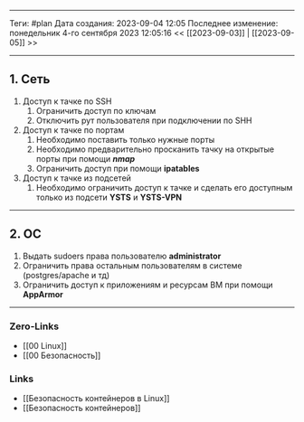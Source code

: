 ___
Теги: #plan
Дата создания: 2023-09-04 12:05 
Последнее изменение: понедельник 4-го сентября 2023 12:05:16
<< [[2023-09-03]] | [[2023-09-05]] >> 
___
## 1. Сеть

1. Доступ к тачке по SSH
	1. Ограничить доступ по ключам
	2. Отключить рут пользователя при подключении по SHH
2. Доступ к тачке по портам
	1. Необходимо поставить только нужные порты 
	2. Необходимо предварительно просканить тачку на открытые порты при помощи ***nmap***
	3. Ограничить доступ при помощи **ipatables**
3. Доступ к тачке из подсетей
	1. Необходимо ограничить доступ к тачке и сделать его доступным только из подсети **YSTS** и **YSTS-VPN**

---
## 2. ОС

1. Выдать sudoers права пользователю **administrator** 
2. Ограничить права остальным пользователям в системе (postgres/apache и тд)
3. Ограничить доступ к приложениям и ресурсам ВМ при помощи **AppArmor** 

---
### Zero-Links
- [[00 Linux]]
- [[00 Безопасность]]
### Links
- [[Безопасность контейнеров в Linux]]
- [[Безопасность контейнеров]]
